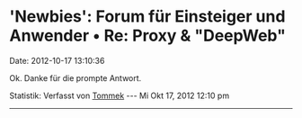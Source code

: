 \'Newbies\': Forum für Einsteiger und Anwender • Re: Proxy & \"DeepWeb\"
========================================================================

Date: 2012-10-17 13:10:36

Ok. Danke für die prompte Antwort.

Statistik: Verfasst von
[Tommek](http://forum.yacy-websuche.de/memberlist.php?mode=viewprofile&u=521)
--- Mi Okt 17, 2012 12:10 pm

------------------------------------------------------------------------
